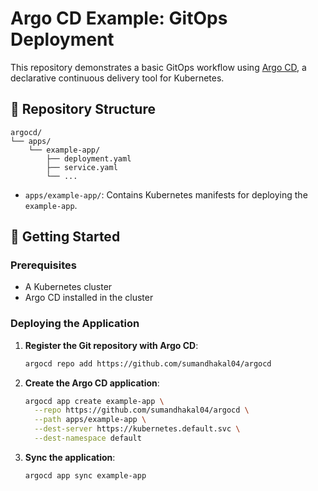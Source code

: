 # Argo CD Example: GitOps Deployment

This repository demonstrates a basic GitOps workflow using [Argo CD](https://argo-cd.readthedocs.io/en/stable/), a declarative continuous delivery tool for Kubernetes.

## 📁 Repository Structure

```
argocd/
└── apps/
    └── example-app/
        ├── deployment.yaml
        ├── service.yaml
        └── ...
```

- `apps/example-app/`: Contains Kubernetes manifests for deploying the `example-app`.

## 🚀 Getting Started

### Prerequisites

- A Kubernetes cluster
- Argo CD installed in the cluster

### Deploying the Application

1. **Register the Git repository with Argo CD**:

   ```bash
   argocd repo add https://github.com/sumandhakal04/argocd
   ```

2. **Create the Argo CD application**:

   ```bash
   argocd app create example-app \
     --repo https://github.com/sumandhakal04/argocd \
     --path apps/example-app \
     --dest-server https://kubernetes.default.svc \
     --dest-namespace default
   ```

3. **Sync the application**:

   ```bash
   argocd app sync example-app
   ```
